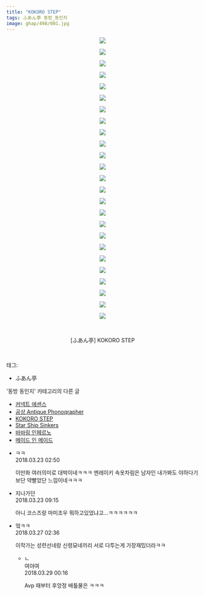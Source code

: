 ```yaml
---
title: "KOKORO STEP"
tags: ふあん亭 동방_동인지
image: ghap/498/001.jpg
---
```

<div class="article">
<p style="text-align: center; clear: none; float: none;"><img src="{{ site.nasurl }}/ghap/498/001.jpg"/></p>
<p style="text-align: center; clear: none; float: none;"><img src="{{ site.nasurl }}/ghap/498/002.jpg"/></p>
<p style="text-align: center; clear: none; float: none;"><img src="{{ site.nasurl }}/ghap/498/003.jpg"/></p>
<p style="text-align: center; clear: none; float: none;"><img src="{{ site.nasurl }}/ghap/498/004.jpg"/></p>
<p style="text-align: center; clear: none; float: none;"><img src="{{ site.nasurl }}/ghap/498/005.jpg"/></p>
<p style="text-align: center; clear: none; float: none;"><img src="{{ site.nasurl }}/ghap/498/006.jpg"/></p>
<p style="text-align: center; clear: none; float: none;"><img src="{{ site.nasurl }}/ghap/498/007.jpg"/></p>
<p style="text-align: center; clear: none; float: none;"><img src="{{ site.nasurl }}/ghap/498/008.jpg"/></p>
<p style="text-align: center; clear: none; float: none;"><img src="{{ site.nasurl }}/ghap/498/009.jpg"/></p>
<p style="text-align: center; clear: none; float: none;"><img src="{{ site.nasurl }}/ghap/498/010.jpg"/></p>
<p style="text-align: center; clear: none; float: none;"><img src="{{ site.nasurl }}/ghap/498/011.jpg"/></p>
<p style="text-align: center; clear: none; float: none;"><img src="{{ site.nasurl }}/ghap/498/012.jpg"/></p>
<p style="text-align: center; clear: none; float: none;"><img src="{{ site.nasurl }}/ghap/498/013.jpg"/></p>
<p style="text-align: center; clear: none; float: none;"><img src="{{ site.nasurl }}/ghap/498/014.jpg"/></p>
<p style="text-align: center; clear: none; float: none;"><img src="{{ site.nasurl }}/ghap/498/015.jpg"/></p>
<p style="text-align: center; clear: none; float: none;"><img src="{{ site.nasurl }}/ghap/498/016.jpg"/></p>
<p style="text-align: center; clear: none; float: none;"><img src="{{ site.nasurl }}/ghap/498/017.jpg"/></p>
<p style="text-align: center; clear: none; float: none;"><img src="{{ site.nasurl }}/ghap/498/018.jpg"/></p>
<p style="text-align: center; clear: none; float: none;"><img src="{{ site.nasurl }}/ghap/498/019.jpg"/></p>
<p style="text-align: center; clear: none; float: none;"><img src="{{ site.nasurl }}/ghap/498/020.jpg"/></p>
<p style="text-align: center; clear: none; float: none;"><img src="{{ site.nasurl }}/ghap/498/021.jpg"/></p>
<p style="text-align: center; clear: none; float: none;"><img src="{{ site.nasurl }}/ghap/498/022.jpg"/></p>
<p style="text-align: center; clear: none; float: none;"><img src="{{ site.nasurl }}/ghap/498/023.jpg"/></p>
<p style="text-align: center; clear: none; float: none;"><img src="{{ site.nasurl }}/ghap/498/024.jpg"/></p>
<p style="text-align: center; clear: none; float: none;"><img src="{{ site.nasurl }}/ghap/498/025.jpg"/></p>
<p style="text-align: center; clear: none; float: none;"><br/></p>
<p style="text-align: center; clear: none; float: none;">[ふあん亭] KOKORO STEP</p>
<p><br/></p>
</div><div class="tagTrail">
<p>태그: </p>
<ul>
<li>ふあん亭</li>
</ul>
</div><div class="another">
<p>'동방 동인지' 카테고리의 다른 글</p>
<ul>
<li><a href="/2016-06-22-ghap_500">커넥트 에센스</a></li>
<li><a href="/2016-06-22-ghap_499">공상 Antique Phonoqrapher</a></li>
<li><a href="/2016-06-22-ghap_498">KOKORO STEP</a></li>
<li><a href="/2016-06-22-ghap_497">Star Ship Sinkers</a></li>
<li><a href="/2016-06-22-ghap_496">바바링 인페르노</a></li>
<li><a href="/2016-06-22-ghap_495">메이드 인 메이드</a></li>
</ul>
</div><div class="cb_module cb_fluid">
<div class="cb_wrt cb_profile">
<div class="comment">
<ul>
<li class="cb_thumb_off" id="comment15224771">
<div class="cb_comment_area">
<div class="cb_info_area">
<div class="cb_section">
<span class="cb_nick_name">ㅋㅋ</span>
</div>
<div class="cb_section">
<span class="cb_date">2018.03.23 02:50 </span>
</div>
</div>
<div class="cb_dsc_comment">
<p class="cb_dsc">
											이만화 여러의미로 대박이네ㅋㅋㅋ 멘레이키 속옷차림은 남자인 내가봐도 야하다기보단 약빨았단 느낌이네ㅋㅋㅋ
										</p>
</div>
</div></li>
<li class="cb_thumb_off" id="comment15224990">
<div class="cb_comment_area">
<div class="cb_info_area">
<div class="cb_section">
<span class="cb_nick_name">지나가던</span>
</div>
<div class="cb_section">
<span class="cb_date">2018.03.23 09:15 </span>
</div>
</div>
<div class="cb_dsc_comment">
<p class="cb_dsc">
											아니 코스즈랑 마미조우 뭐하고있었냐고...ㅋㅋㅋㅋㅋㅋ
										</p>
</div>
</div></li>
<li class="cb_thumb_off" id="comment15228030">
<div class="cb_comment_area">
<div class="cb_info_area">
<div class="cb_section">
<span class="cb_nick_name">엌ㅋㅋ</span>
</div>
<div class="cb_section">
<span class="cb_date">2018.03.27 02:36 </span>
</div>
</div>
<div class="cb_dsc_comment">
<p class="cb_dsc">
											이작가는 성련선네랑 신령묘네끼리 서로 다투는게 가장재밌더라ㅋㅋ
										</p>
</div>
<ul>
<li class="cb_thumb_off" id="comment15229278">
<span class="cb_bu_subnode">ㄴ</span>
<div class="cb_comment_area">
<div class="cb_info_area">
<div class="cb_section">
<span class="cb_nick_name">여야여</span>
</div>
<div class="cb_section">
<span class="cb_date">2018.03.29 00:16 </span>
</div>
</div>
<div class="cb_dsc_comment">
<p class="cb_dsc">
																Avp 때부터 후앙정 배틀물은 ㅋㅋㅋ
															</p>
</div>
</div>
</li>
</ul>
</div></li>
</ul>
</div>
</div><!-- commentList close -->
</div>